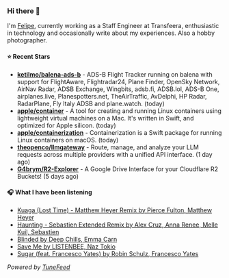 ### Hi there 👋

I'm [Felipe](https://felipevm.com), currently working as a Staff Engineer at Transfeera, enthusiastic in technology and occasionally write about my experiences. Also a hobby photographer.

#### ⭐ Recent Stars
- **[ketilmo/balena-ads-b](https://github.com/ketilmo/balena-ads-b)** - ADS-B Flight Tracker running on balena with support for FlightAware, Flightradar24, Plane Finder, OpenSky Network, AirNav Radar, ADSB Exchange, Wingbits, adsb.fi, ADSB.lol, ADS-B One, airplanes.live, Planespotters.net, TheAirTraffic, AvDelphi, HP Radar, RadarPlane, Fly Italy ADSB and plane.watch. (today)
- **[apple/container](https://github.com/apple/container)** - A tool for creating and running Linux containers using lightweight virtual machines on a Mac. It&#39;s written in Swift, and optimized for Apple silicon.  (today)
- **[apple/containerization](https://github.com/apple/containerization)** - Containerization is a Swift package for running Linux containers on macOS. (today)
- **[theopenco/llmgateway](https://github.com/theopenco/llmgateway)** - Route, manage, and analyze your LLM requests across multiple providers with a unified API interface. (1 day ago)
- **[G4brym/R2-Explorer](https://github.com/G4brym/R2-Explorer)** - A Google Drive Interface for your Cloudflare R2 Buckets! (5 days ago)

#### 🎧 What I have been listening
- [Kuaga (Lost Time) - Matthew Heyer Remix by Pierce Fulton, Matthew Heyer](https://open.spotify.com/track/3QzptVakmUpFkP0KDqQU3m)
- [Haunting - Sebastien Extended Remix by Alex Cruz, Anna Renee, Melle Kuil, Sebastien](https://open.spotify.com/track/0hWtQm7I1sg1AXov4Ut7GN)
- [Blinded by Deep Chills, Emma Carn](https://open.spotify.com/track/1Kr8qVQBldnHQbaMW7wS69)
- [Save Me by LISTENBEE, Naz Tokio](https://open.spotify.com/track/4jNM6l3Amnmyy1kNCLcSWL)
- [Sugar (feat. Francesco Yates) by Robin Schulz, Francesco Yates](https://open.spotify.com/track/5tf1VVWniHgryyumXyJM7w)

_Powered by [TuneFeed](https://tunefeed.app?ref=github.com)_
